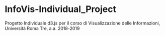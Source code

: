 # InfoVis-Individual_Project
Progetto Individuale d3.js per il corso di Visualizzazione delle Informazioni, Università Roma Tre, a.a. 2018-2019
